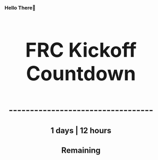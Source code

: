 ### Hello There👋

<!---START-TIMER--->
<h3 align='center' style='font-size: 64px;'>FRC Kickoff Countdown</h3>
<h3 align='center' style='font-size: 30px;'>----------------------------------</h3>
<h3 align='center' style='font-size: 25px;'>1 days | 12 hours</h3>
<h3 align='center' style='font-size: 25px;'>Remaining</h3>
<!---END-TIMER--->
